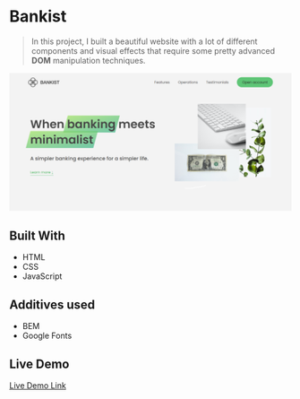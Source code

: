 # Bankist

> In this project, I built a beautiful website with a lot of different components and visual effects that require some pretty advanced **DOM** manipulation techniques.

![Bankist_preview](img/preview.PNG)

## Built With

- HTML
- CSS
- JavaScript

## Additives used

- BEM
- Google Fonts

## Live Demo

[Live Demo Link](https://bondok6.github.io/Bankist/)